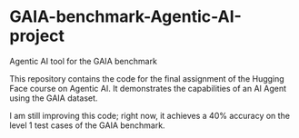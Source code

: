 # GAIA-benchmark-Agentic-AI-project
Agentic AI tool for the GAIA benchmark

This repository contains the code for the final assignment of the Hugging Face course on Agentic AI. It demonstrates the capabilities of an AI Agent using the GAIA dataset.

I am still improving this code; right now, it achieves a 40% accuracy on the level 1 test cases of the GAIA benchmark.

